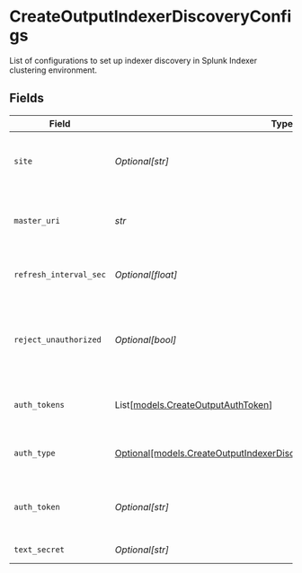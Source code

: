 # CreateOutputIndexerDiscoveryConfigs

List of configurations to set up indexer discovery in Splunk Indexer clustering environment.


## Fields

| Field                                                                                                                                                                         | Type                                                                                                                                                                          | Required                                                                                                                                                                      | Description                                                                                                                                                                   |
| ----------------------------------------------------------------------------------------------------------------------------------------------------------------------------- | ----------------------------------------------------------------------------------------------------------------------------------------------------------------------------- | ----------------------------------------------------------------------------------------------------------------------------------------------------------------------------- | ----------------------------------------------------------------------------------------------------------------------------------------------------------------------------- |
| `site`                                                                                                                                                                        | *Optional[str]*                                                                                                                                                               | :heavy_minus_sign:                                                                                                                                                            | Clustering site of the indexers from where indexers need to be discovered. In case of single site cluster, it defaults to 'default' site.                                     |
| `master_uri`                                                                                                                                                                  | *str*                                                                                                                                                                         | :heavy_check_mark:                                                                                                                                                            | Full URI of Splunk cluster manager (scheme://host:port). Example: https://managerAddress:8089                                                                                 |
| `refresh_interval_sec`                                                                                                                                                        | *Optional[float]*                                                                                                                                                             | :heavy_minus_sign:                                                                                                                                                            | Time interval, in seconds, between two consecutive indexer list fetches from cluster manager                                                                                  |
| `reject_unauthorized`                                                                                                                                                         | *Optional[bool]*                                                                                                                                                              | :heavy_minus_sign:                                                                                                                                                            | During indexer discovery, reject cluster manager certificates that are not authorized by the system's CA. Disable to allow untrusted (for example, self-signed) certificates. |
| `auth_tokens`                                                                                                                                                                 | List[[models.CreateOutputAuthToken](../models/createoutputauthtoken.md)]                                                                                                      | :heavy_minus_sign:                                                                                                                                                            | Tokens required to authenticate to cluster manager for indexer discovery                                                                                                      |
| `auth_type`                                                                                                                                                                   | [Optional[models.CreateOutputIndexerDiscoveryConfigsAuthenticationMethod]](../models/createoutputindexerdiscoveryconfigsauthenticationmethod.md)                              | :heavy_minus_sign:                                                                                                                                                            | Select Manual to enter an auth token directly, or select Secret to use a text secret to authenticate                                                                          |
| `auth_token`                                                                                                                                                                  | *Optional[str]*                                                                                                                                                               | :heavy_minus_sign:                                                                                                                                                            | Shared secret to be provided by any client (in authToken header field). If empty, unauthorized access is permitted.                                                           |
| `text_secret`                                                                                                                                                                 | *Optional[str]*                                                                                                                                                               | :heavy_minus_sign:                                                                                                                                                            | Select or create a stored text secret                                                                                                                                         |